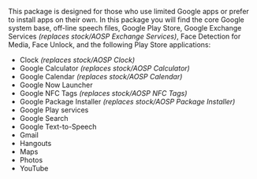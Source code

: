 This package is designed for those who use limited Google apps or prefer to install apps on their own.
In this package you will find the core Google system base, off-line speech files, Google Play Store, Google Exchange Services _(replaces stock/AOSP Exchange Services)_, Face Detection for Media, Face Unlock, and the following Play Store applications:

* Clock _(replaces stock/AOSP Clock)_
* Google Calculator _(replaces stock/AOSP Calculator)_
* Google Calendar _(replaces stock/AOSP Calendar)_
* Google Now Launcher
* Google NFC Tags _(replaces stock/AOSP NFC Tags)_
* Google Package Installer _(replaces stock/AOSP Package Installer)_
* Google Play services
* Google Search
* Google Text-to-Speech
* Gmail
* Hangouts
* Maps
* Photos
* YouTube
